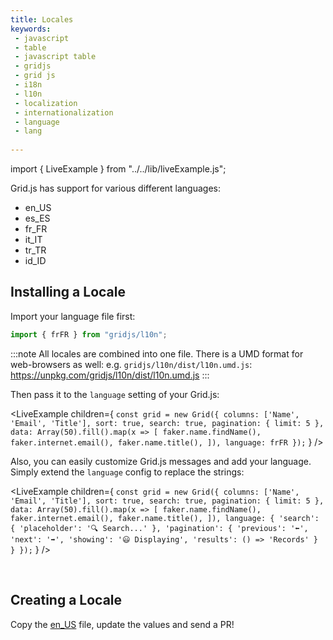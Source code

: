 ```yaml
---
title: Locales
keywords:
 - javascript
 - table
 - javascript table
 - gridjs
 - grid js
 - i18n
 - l10n
 - localization
 - internationalization
 - language
 - lang
 
---
```


import { LiveExample } from "../../lib/liveExample.js";

Grid.js has support for various different languages:

 - en_US
 - es_ES
 - fr_FR
 - it_IT
 - tr_TR
 - id_ID

## Installing a Locale

Import your language file first:

```js
import { frFR } from "gridjs/l10n";
```

:::note
All locales are combined into one file. There is a UMD format for web-browsers as well: e.g. `gridjs/l10n/dist/l10n.umd.js`: 
https://unpkg.com/gridjs/l10n/dist/l10n.umd.js
:::

Then pass it to the `language` setting of your Grid.js:

<LiveExample children={
`
const grid = new Grid({
  columns: ['Name', 'Email', 'Title'],
  sort: true,
  search: true,
  pagination: {
    limit: 5
  },
  data: Array(50).fill().map(x => [
    faker.name.findName(),
    faker.internet.email(),
    faker.name.title(),
  ]),
  language: frFR
});
`
} />

Also, you can easily customize Grid.js messages and add your language. Simply extend the `language` config to replace the strings:

<LiveExample children={
`
const grid = new Grid({
  columns: ['Name', 'Email', 'Title'],
  sort: true,
  search: true,
  pagination: {
    limit: 5
  },
  data: Array(50).fill().map(x => [
    faker.name.findName(),
    faker.internet.email(),
    faker.name.title(),
  ]),
  language: {
    'search': {
      'placeholder': '🔍 Search...'
    },
    'pagination': {
      'previous': '⬅️',
      'next': '➡️',
      'showing': '😃 Displaying',
      'results': () => 'Records'
    }
  }
});
`
} />

<br/>

## Creating a Locale

Copy the [en_US](https://github.com/grid-js/gridjs/blob/master/src/i18n/en_US.ts) file, update the values and send a PR!


